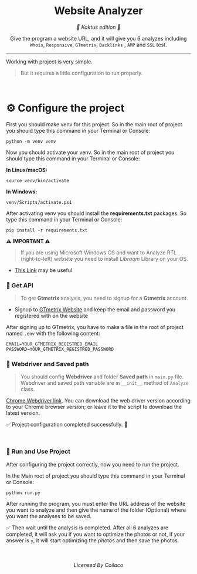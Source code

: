 <h1 align="center">
Website Analyzer
</h1>

<div align="center">

*🌵 Kaktus edition 🌵*

Give the program a website URL, and it will give you 6 analyzes including `Whois`, `Responsive`, `GTmetrix`, `Backlinks`
, `AMP` and `SSL` test.

</div>
<hr>

Working with project is very simple.
> But it requires a little configuration to run properly.

<br>

# ⚙ Configure the project

First you should make venv for this project. So in the main root of project you should type this command in your
Terminal or Console:

```
python -m venv venv
```

Now you should activate your venv. So in the main root of project you should type this command in your Terminal or
Console:

**In Linux/macOS:**

```
source venv/bin/activate
```

**In Windows:**

```
venv/Scripts/activate.ps1
```

After activating venv you should install the **requirements.txt** packages. So type this command in your Terminal or
Console:

```
pip install -r requirements.txt
```

**⚠ IMPORTANT ⚠**
> If you are using Microsoft Windows OS and want to Analyze RTL (right-to-left) website you need to install *Libraqm* Library on your OS.

- [This Link](https://stackoverflow.com/questions/57545244/installing-raqm-libraqm-windows-10) may be useful

### 🔵 Get API

> To get **Gtmetrix** analysis, you need to signup for a **Gtmetrix** account.

- Signup to [GTmetrix Website](https://gtmetrix.com/) and keep the email and password you registered with on the website

After signing up to GTmetrix, you have to make a file in the root of project named `.env` with the following content:

```dotenv
EMAIL=YOUR_GTMETRIX_REGISTRED_EMAIL
PASSWORD=YOUR_GTMETRIX_REGISTRED_PASSWORD
```

### 🔵 Webdriver and Saved path

> You should config **Webdriver** and folder **Saved path** in `main.py` file. Webdriver and saved path variable are in `__init__` method of `Analyze` class.

[Chrome Webdriver link](https://chromedriver.chromium.org/downloads). You can download the web driver version according
to your Chrome browser version; or leave it to the script to download the latest version.

✅ Project configuration completed successfully. 🎉

<br>

### 🏁 Run and Use Project

After configuring the project correctly, now you need to run the project.

In the Main root of project you should type this command in your Terminal or Console:

```commandline
python run.py
```

After running the program, you must enter the URL address of the website you want to analyze and then give the name of
the folder (Optional) where you want the analyses to be saved.

✅ Then wait until the analysis is completed. After all 6 analyzes are completed, it will ask you if you want to optimize
the photos or not, if your answer is `y`, it will start optimizing the photos and then save the photos.

<br>

<h6 align="center"> 
Licensed By Coilaco
</h6>